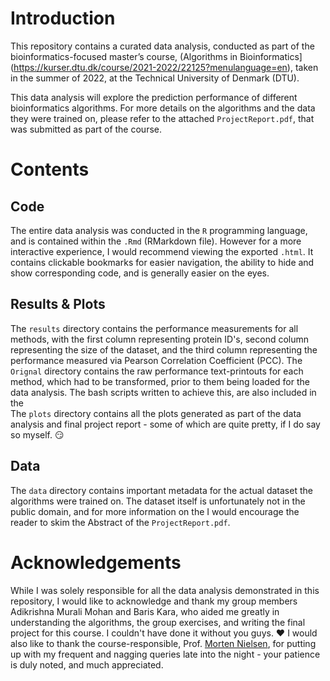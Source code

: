 # Introduction
This repository contains a curated data analysis, conducted as part of the bioinformatics-focused master’s course, (Algorithms in Bioinformatics](https://kurser.dtu.dk/course/2021-2022/22125?menulanguage=en), taken in the summer of 2022, at the Technical University of Denmark (DTU).

This data analysis will explore the prediction performance of different bioinformatics algorithms. For more details on the algorithms and the data they were trained on, please refer to the attached `ProjectReport.pdf`, that was submitted as part of the course.

# Contents
## Code
The entire data analysis was conducted in the `R` programming language, and is contained within the `.Rmd` (RMarkdown file). However for a more interactive experience, I would recommend viewing the exported `.html`. It contains clickable bookmarks for easier navigation, the ability to hide and show corresponding code, and is generally easier on the eyes.   
## Results & Plots 
The `results` directory contains the performance measurements for all methods, with the first column representing protein ID's, second column representing the size of the dataset, and the third column representing the performance measured via Pearson Correlation Coefficient (PCC).
The `Orignal` directory contains the raw performance text-printouts for each method, which had to be transformed, prior to them being loaded for the data analysis. The bash scripts written to achieve this, are also included in the  
The `plots` directory contains all the plots generated as part of the data analysis and final project report - some of which are quite pretty, if I do say so myself. 😏 
## Data
The `data` directory contains important metadata for the actual dataset the algorithms were trained on. 
The dataset itself is unfortunately not in the public domain, and for more information on the I would encourage the reader to skim the Abstract of the `ProjectReport.pdf`.

# Acknowledgements
While I was solely responsible for all the data analysis demonstrated in this repository, I would like to acknowledge and thank my group members Adikrishna Murali Mohan and Baris Kara, who aided me greatly in understanding the algorithms, the group exercises, and writing the final project for this course. I couldn't have done it without you guys. ❤️ 
I would also like to thank the course-responsible, Prof. [Morten Nielsen](https://orbit.dtu.dk/en/persons/morten-nielsen-2), for putting up with my frequent and nagging queries late into the night - your patience is duly noted, and much appreciated.